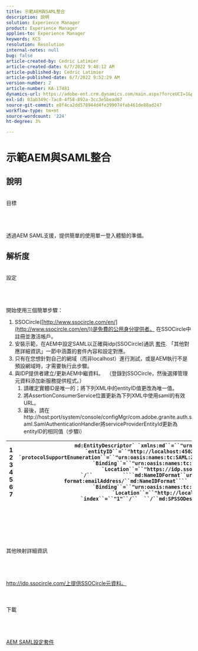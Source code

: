 ```yaml
---
title: 示範AEM與SAML整合
description: 說明
solution: Experience Manager
product: Experience Manager
applies-to: Experience Manager
keywords: KCS
resolution: Resolution
internal-notes: null
bug: false
article-created-by: Cedric Latimier
article-created-date: 6/7/2022 9:48:12 AM
article-published-by: Cedric Latimier
article-published-date: 6/7/2022 9:52:29 AM
version-number: 2
article-number: KA-17481
dynamics-url: https://adobe-ent.crm.dynamics.com/main.aspx?forceUCI=1&pagetype=entityrecord&etn=knowledgearticle&id=3c8a2cf0-46e6-ec11-bb3c-000d3a3b17fa
exl-id: 03ab349c-7ac0-4f58-892a-3cc3e5bead67
source-git-commit: e8f4ca2dd578944d4fe399074fab461de88ad247
workflow-type: tm+mt
source-wordcount: '224'
ht-degree: 3%

---
```


# 示範AEM與SAML整合

## 說明

<br>    目標<br><br><br><br>\
透過AEM SAML支援，提供簡單的使用單一登入體驗的準備。


## 解析度

<br>設定<br><br><br><br>\
開始使用三個簡單步驟：

1. SSOCircle([http://www.ssocircle.com/en/](http://www.ssocircle.com/en/))是免費的公用身分提供者。 在SSOCircle中註冊並激活帳戶。
2. 安裝示範，在AEM中設定SAML以正確與idp(SSOCircle)通訊 [套件](https://files.acrobat.com/a/preview/d0017bf5-c35a-483e-80a0-d6bfb0526299). 「其他對應詳細資訊」一節中涵蓋的套件內容和設定對應。
3. 只有在您想針對自己的網域（而非localhost）進行測試，或是AEM執行不是預設網域時，才需要執行此步驟。
4. 與IDP提供者建立/更新AEM中繼資料。  （登錄到SSOCircle，然後選擇管理元資料添加新服務提供程式。） 
   1. 請確定實體ID是唯一的；將下列XML中的entityID值更改為唯一值。
   2. 將AssertionConsumerService位置更新為下列XML中使用saml的有效URL。
   3. 最後，請在http://host:port/system/console/configMgr/com.adobe.granite.auth.saml.SamlAuthenticationHandler將serviceProviderEntityId更新為entityID的相同值（步驟i）



| 1<br>  2<br>  3<br>  4<br>  5<br>  6<br>  7 | ```md:EntityDescriptor` `xmlns:md``=``"urn:oasis:names:tc:SAML:2.0:metadata"` `entityID``=``"http://localhost:4502/"````  ````md:SPSSODescriptor` `protocolSupportEnumeration``=``"urn:oasis:names:tc:SAML:2.0:protocol"````          ````md:SingleLogoutService` `Binding``=``"urn:oasis:names:tc:SAML:2.0:bindings:HTTP-POST"` `Location``=``"https://idp.ssocircle.com/sso/UI/Logout"` `/``          ````md:NameIDFormat``urn:oasis:names:tc:SAML:1.1:nameid-format:emailAddress/``md:NameIDFormat````        ````md:AssertionConsumerService` `Binding``=``"urn:oasis:names:tc:SAML:2.0:bindings:HTTP-POST"` `Location``=``"http://localhost:4502/saml_login"` `index``=``"1"``/``  ``/``md:SPSSODescriptor````/``md:EntityDescriptor``` |
| --- | --- |

<br><br><br><br><br><br>    其他映射詳細資訊<br><br><br><br>\
http://idp.ssocircle.com/上提供SSOCircle元資料。
<br><br><br><br>    下載<br><br><br><br>\
[AEM SAML設定套件](https://files.acrobat.com/a/preview/d0017bf5-c35a-483e-80a0-d6bfb0526299)
